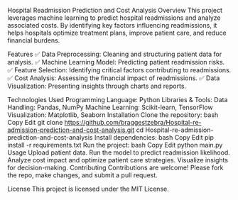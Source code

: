 Hospital Readmission Prediction and Cost Analysis
Overview
This project leverages machine learning to predict hospital readmissions and analyze associated costs. By identifying key factors influencing readmissions, it helps hospitals optimize treatment plans, improve patient care, and reduce financial burdens.

Features
✅ Data Preprocessing: Cleaning and structuring patient data for analysis.
✅ Machine Learning Model: Predicting patient readmission risks.
✅ Feature Selection: Identifying critical factors contributing to readmissions.
✅ Cost Analysis: Assessing the financial impact of readmissions.
✅ Data Visualization: Presenting insights through charts and reports.

Technologies Used
Programming Language: Python
Libraries & Tools:
Data Handling: Pandas, NumPy
Machine Learning: Scikit-learn, TensorFlow
Visualization: Matplotlib, Seaborn
Installation
Clone the repository:
bash
Copy
Edit
git clone https://github.com/braggestzebra/Hospital-re-admission-prediction-and-cost-analysis.git
cd Hospital-re-admission-prediction-and-cost-analysis
Install dependencies:
bash
Copy
Edit
pip install -r requirements.txt
Run the project:
bash
Copy
Edit
python main.py
Usage
Upload patient data.
Run the model to predict readmission likelihood.
Analyze cost impact and optimize patient care strategies.
Visualize insights for decision-making.
Contributing
Contributions are welcome! Please fork the repo, make changes, and submit a pull request.

License
This project is licensed under the MIT License.

